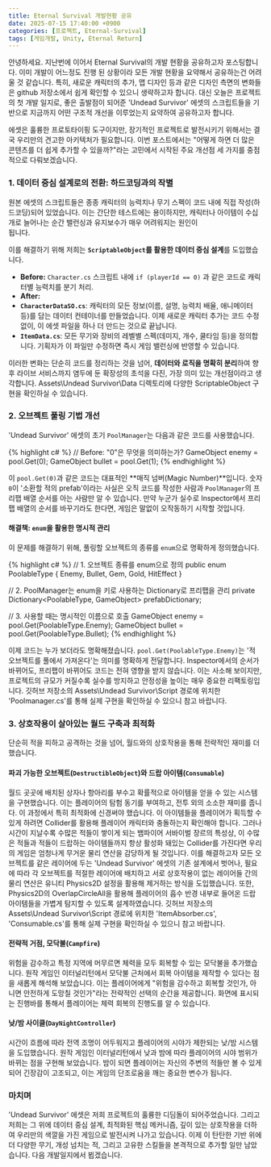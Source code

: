 ```yaml
---
title: Eternal Survival 개발현황 공유
date: 2025-07-15 17:40:00 +0900
categories: [프로젝트, Eternal-Survival]
tags: [게임개발, Unity, Eternal Return]
---
```


안녕하세요. 지난번에 이어서 Eternal Survival의 개발 현황을 공유하고자 포스팅합니다. 이미 개발이 어느정도 진행 된 상황이라 모든 개발 현황을 요약해서 공유하는건 어려울 것 같습니다. 특히, 새로운 캐릭터의 추가, 맵 디자인 등과 같은 디자인 측면의 변화들은 github 저장소에서 쉽게 확인할 수 있으니 생략하고자 합니다. 대신 오늘은 프로젝트의 첫 개발 일지로, 좋은 출발점이 되어준 'Undead Survivor' 에셋의 스크립트들을 기반으로 지금까지 어떤 구조적 개선을 이루었는지 요약하여 공유하고자 합니다.

에셋은 훌륭한 프로토타이핑 도구이지만, 장기적인 프로젝트로 발전시키기 위해서는 결국 우리만의 견고한 아키텍처가 필요합니다. 이번 포스트에서는 "어떻게 하면 더 많은 콘텐츠를 더 쉽게 추가할 수 있을까?"라는 고민에서 시작된 주요 개선점 세
가지를 중점적으로 다뤄보겠습니다.

### 1. 데이터 중심 설계로의 전환: 하드코딩과의 작별

원본 에셋의 스크립트들은 종종 캐릭터의 능력치나 무기 스펙이 코드 내에 직접 작성(하드코딩)되어 있었습니다. 이는 간단한 테스트에는 용이하지만, 캐릭터나 아이템이 수십 개로 늘어나는 순간 밸런싱과 유지보수가 매우 어려워지는 원인이  
됩니다.

이를 해결하기 위해 저희는 **`ScriptableObject`를 활용한 데이터 중심 설계**를 도입했습니다.

- **Before:** `Character.cs` 스크립트 내에 `if (playerId == 0)` 과 같은 코드로 캐릭터별 능력치를 분기 처리.
- **After:**
- **`CharacterDataSO.cs`**: 캐릭터의 모든 정보(이름, 설명, 능력치 배율, 애니메이터 등)를 담는 데이터 컨테이너를 만들었습니다. 이제 새로운 캐릭터 추가는 코드 수정 없이, 이 에셋 파일을 하나 더 만드는 것으로 끝납니다.
- **`ItemData.cs`**: 모든 무기와 장비의 레벨별 스펙(데미지, 개수, 쿨타임 등)을 정의합니다. 기획자가 이 파일만 수정하면 즉시 게임 밸런싱에 반영할 수 있습니다.

이러한 변화는 단순히 코드를 정리하는 것을 넘어, **데이터와 로직을 명확히 분리**하여 향후 라이브 서비스까지 염두에 둔 확장성의 초석을 다진, 가장 의미 있는 개선점이라고 생각합니다.
Assets\Undead Survivor\Data 디렉토리에 다양한 ScriptableObject 구현을 확인하실 수 있습니다.

### 2. 오브젝트 풀링 기법 개선

'Undead Survivor' 에셋의 초기 `PoolManager`는 다음과 같은 코드를 사용했습니다.

{% highlight c# %}
// Before: "0"은 무엇을 의미하는가?
GameObject enemy = pool.Get(0);
GameObject bullet = pool.Get(1);
{% endhighlight %}

이 `pool.Get(0)`과 같은 코드는 대표적인 **매직 넘버(Magic Number)**입니다. 숫자 `0`이 '소환할 적의 prefab'이라는 사실은 오직 코드를 작성한 사람과 `PoolManager`의 프리팹 배열 순서를 아는 사람만 알 수 있습니다. 만약 누군가 실수로 Inspector에서 프리팹
배열의 순서를 바꾸기라도 한다면, 게임은 말없이 오작동하기 시작할 것입니다.

#### 해결책: `enum`을 활용한 명시적 관리

이 문제를 해결하기 위해, 풀링할 오브젝트의 종류를 `enum`으로 명확하게 정의했습니다.

{% highlight c# %}
// 1. 오브젝트 종류를 enum으로 정의
public enum PoolableType { Enemy, Bullet, Gem, Gold, HitEffect }

// 2. PoolManager는 enum을 키로 사용하는 Dictionary로 프리팹을 관리
private Dictionary<PoolableType, GameObject> prefabDictionary;

// 3. 사용할 때는 명시적인 이름으로 호출
GameObject enemy = pool.Get(PoolableType.Enemy);
GameObject bullet = pool.Get(PoolableType.Bullet);
{% endhighlight %}

이제 코드는 누가 보더라도 명확해졌습니다. `pool.Get(PoolableType.Enemy)`는 '적 오브젝트를 풀에서 가져온다'는 의미를 명확하게 전달합니다. Inspector에서의 순서가 바뀌어도, 프리팹이 바뀌어도 코드는 전혀 영향을 받지 않습니다. 이는 사소해 보이지만, 프로젝트의 규모가 커질수록 실수를 방지하고 안정성을 높이는 매우 중요한 리팩토링입니다.
깃허브 저장소의 Assets\Undead Survivor\Script 경로에 위치한 'Poolmanager.cs'를 통해 실제 구현을 확인하실 수 있으니 참고 바랍니다.

### 3. 상호작용이 살아있는 월드 구축과 최적화

단순히 적을 피하고 공격하는 것을 넘어, 월드와의 상호작용을 통해 전략적인 재미를 더했습니다.

#### 파괴 가능한 오브젝트(`DestructibleObject`)와 드랍 아이템(`Consumable`)

월드 곳곳에 배치된 상자나 항아리를 부수고 확률적으로 아이템을 얻을 수 있는 시스템을 구현했습니다. 이는 플레이어의 탐험 동기를 부여하고, 전투 외의 소소한 재미를 줍니다.
이 과정에서 특히 최적화에 신경써야 했습니다. 이 아이템들을 플레이어가 획득할 수 있게 하려면 Collider를 활용해 플레이어 캐릭터와 충돌하는지 확인해야 합니다.
그러나 시간이 지날수록 수많은 적들이 쌓이게 되는 뱀파이어 서바이벌 장르의 특성상, 이 수많은 적들과 적들이 드랍하는 아이템들까지 항상 활성화 돼있는 Collider를 가진다면 우리의 게임은 엄청나게 무거운 물리 연산을 감당하게 될 것입니다.
이를 해결하고자 모든 오브젝트를 같은 레이어에 두는 'Undead Survivor' 에셋의 기존 설계에서 벗어나, 필요에 따라 각 오브젝트를 적절한 레이어에 배치하고 서로 상호작용이 없는 레이어들 간의 물리 연산은 유니티 Physics2D 설정을 활용해 제거하는 방식을 도입했습니다.
또한, Physics2D의 OverlapCircleAll을 활용해 플레이어의 흡수 반경 내부로 들어온 드랍 아이템들을 가볍게 탐지할 수 있도록 설계하였습니다.
깃허브 저장소의 Assets\Undead Survivor\Script 경로에 위치한 'ItemAbsorber.cs', 'Consumable.cs'를 통해 실제 구현을 확인하실 수 있으니 참고 바랍니다.

#### 전략적 거점, 모닥불(`Campfire`)

위험을 감수하고 특정 지역에 머무르면 체력을 모두 회복할 수 있는 모닥불을 추가했습니다.
원작 게임인 이터널리턴에서 모닥불 근처에서 회복 아이템을 제작할 수 있다는 점을 새롭게 해석해 보았습니다.
이는 플레이어에게 "위험을 감수하고 회복할 것인가, 아니면 안전하게 도망칠 것인가"라는 전략적인 선택의 순간을 제공합니다.
화면에 표시되는 진행바를 통해서 플레이어는 체력 회복의 진행도를 알 수 있습니다.

#### 낮/밤 사이클(`DayNightController`)

시간이 흐름에 따라 전역 조명이 어두워지고 플레이어의 시야가 제한되는 낮/밤 시스템을 도입했습니다.
원작 게임인 이터널리턴에서 낮과 밤에 따라 플레이어의 시야 범위가 바뀌는 점을 구현해 보았습니다.
밤이 되면 플레이어는 자신의 주변의 적들만 볼 수 있게 되어 긴장감이 고조되고, 이는 게임의 단조로움을 깨는 중요한 변수가 됩니다.

### 마치며

'Undead Survivor' 에셋은 저희 프로젝트의 훌륭한 디딤돌이 되어주었습니다. 그리고 저희는 그 위에 데이터 중심 설계, 최적화된 핵심 메커니즘, 깊이 있는 상호작용을 더하여 우리만의 색깔을 가진 게임으로 발전시켜 나가고 있습니다.
이제 이 탄탄한 기반 위에 더 다양한 무기, 개성 넘치는 적, 그리고 고유한 스킬들을 본격적으로 추가할 일만 남았습니다.
다음 개발일지에서 뵙겠습니다.
